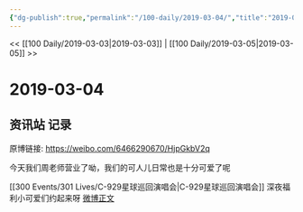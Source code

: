 ```yaml
---
{"dg-publish":true,"permalink":"/100-daily/2019-03-04/","title":"2019-03-04"}
---
```



<< [[100 Daily/2019-03-03\|2019-03-03]] | [[100 Daily/2019-03-05\|2019-03-05]] >>

# 2019-03-04

## 资讯站 记录

原博链接: https://weibo.com/6466290670/HjpGkbV2q

今天我们周老师营业了呦，我们的可人儿日常也是十分可爱了呢
[](https://weibo.com/detail/4346230198680458)

[[300 Events/301 Lives/C-929星球巡回演唱会\|C-929星球巡回演唱会]]
深夜福利小可爱们约起来呀
[微博正文](https://weibo.com/detail/4346267834120399)
